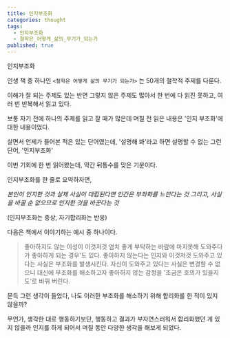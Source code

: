 ```yaml
---
title: 인지부조화
categories: thought
tags:
  - 인지부조화
  - 철학은_어떻게_삶의_무기가_되는가
published: true
---
```

인지부조화

인생 책 중 하나인 `<철학은 어떻게 삶의 무기가 되는가>` 는 50개의 철학적 주제를 다룬다.

이해가 잘 되는 주제도 있는 반면 그렇지 않은 주제도 많아서 한 번에 다 읽진 못하고, 여러 번 반복해서 읽고 있다.

보통 자기 전에 하나의 주제를 읽고 잘 때가 많은데 며칠 전 읽은 내용은 '인지 부조화'에 대한 내용이었다.

살면서 언제가 들어본 적은 있는 단어였는데, '설명해 봐'라고 하면 설명할 수 없는 그런 단어, '인지부조화'

이번 기회에 한 번 읽어봤는데, 약간 뒤통수를 맞은 기분이다.

인지부조화를 한 줄로 요약하자면,

_본인이 인지한 것과 실제 사실이 대립된다면 인간은 부좌화를 느낀다는 것
그리고, 사실을 바꿀 순 없으므로 인지한 것을 바꾼다는 것_

(인지부조화는 증상, 자기합리화는 반응)

다음은 책에서 이야기하는 예시 중 하나이다.

> 좋아하지도 않는 이성이 이것저것 염치 좋게 부탁하는 바람에 마지못해 도와주다가 좋아하게 되는 경우'도 있다.
> 좋아하지 않는다는 인지와 이것저것 도와주고 있다는 사실은 부조화를 발생시킨다. 자신이 도와주고 있다는 사실은 변경할 수 없으니 대신에 부조화를 해소하고자 좋아하지 않는 감정을 '조금은 호의가 있을지도'로 바꿔 버린다.

문득 그런 생각이 들었다, 나도 이러한 부조화를 해소하기 위해 합리화를 한 적이 있지 않을까?



무언가, 생각한 대로 행동하기보단, 행동하고 결과가 부자연스러워서 합리화했던 게 있지 않을까 인지를 하게 되어서 며칠 동안 다양한 생각을 해보게 되었다.
